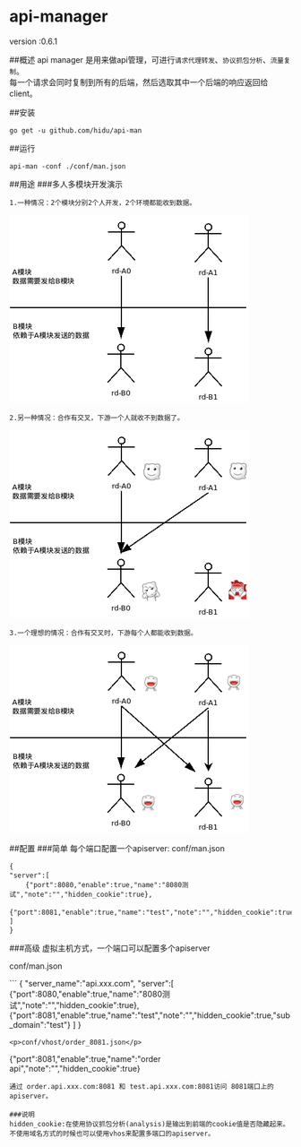 # api-manager

version :0.6.1

##概述
api manager 是用来做api管理，可进行`请求代理转发`、`协议抓包分析`、`流量复制`。  
每一个请求会同时复制到所有的后端，然后选取其中一个后端的响应返回给client。  

##安装

```
go get -u github.com/hidu/api-man
```

##运行
```
api-man -conf ./conf/man.json
```

##用途
###多人多模块开发演示
<p><code>1.一种情况：2个模块分别2个人开发，2个环境都能收到数据。</code></p>
<p><img src="/res/img/useage_0.png"></p>
<p><code>2.另一种情况：合作有交叉，下游一个人就收不到数据了。</code></p>
<p><img src="/res/img/useage_1.png"></p>
<p><code>3.一个理想的情况：合作有交叉时，下游每个人都能收到数据。</code></p>
<p><img src="/res/img/useage_2.png"></p>

##配置
###简单
每个端口配置一个apiserver:
conf/man.json
```
{
"server":[
    {"port":8080,"enable":true,"name":"8080测试","note":"","hidden_cookie":true},
    {"port":8081,"enable":true,"name":"test","note":"","hidden_cookie":true}
]
}

```

###高级
虚拟主机方式，一个端口可以配置多个apiserver
<p>conf/man.json</p>
```
{
"server_name":"api.xxx.com",
"server":[
    {"port":8080,"enable":true,"name":"8080测试","note":"","hidden_cookie":true},
    {"port":8081,"enable":true,"name":"test","note":"","hidden_cookie":true,"sub_domain":"test"}
]
}

```
<p>conf/vhost/order_8081.json</p>
```
{"port":8081,"enable":true,"name":"order api","note":"","hidden_cookie":true}
```
通过 order.api.xxx.com:8081 和 test.api.xxx.com:8081访问 8081端口上的apiserver。

###说明
hidden_cookie:在使用协议抓包分析(analysis)是输出到前端的cookie值是否隐藏起来。  
不使用域名方式的时候也可以使用vhos来配置多端口的apiserver。

